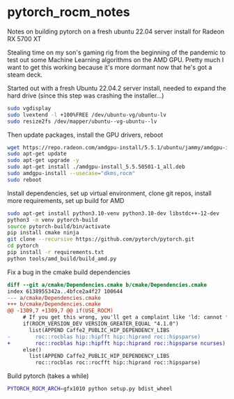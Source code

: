 # pytorch_rocm_notes
Notes on building pytorch on a fresh ubuntu 22.04 server install for Radeon RX 5700 XT

Stealing time on my son's gaming rig from the beginning of the pandemic to test out some Machine Learning algorithms on the AMD GPU. Pretty much I want to get this working because it's more dormant now that he's got a steam deck.

Started out with a fresh Ubuntu 22.04.2 server install, needed to expand the hard drive (since this step was crashing the installer...)
```bash
sudo vgdisplay
sudo lvextend -l +100%FREE /dev/ubuntu-vg/ubuntu-lv
sudo resize2fs /dev/mapper/ubuntu--vg-ubuntu--lv
```

Then update packages, install the GPU drivers, reboot
```bash
wget https://repo.radeon.com/amdgpu-install/5.5.1/ubuntu/jammy/amdgpu-install_5.5.50501-1_all.deb
sudo apt-get update
sudo apt-get upgrade -y
sudo apt-get install ./amdgpu-install_5.5.50501-1_all.deb
sudo amdgpu-install --usecase="dkms,rocm"
sudo reboot
```

Install dependencies, set up virtual environment, clone git repos, install more requirements, set up build for AMD
```bash
sudo apt-get install python3.10-venv python3.10-dev libstdc++-12-dev
python3 -m venv pytorch-build
source pytorch-build/bin/activate
pip install cmake ninja
git clone --recursive https://github.com/pytorch/pytorch.git 
cd pytorch 
pip install -r requirements.txt
python tools/amd_build/build_amd.py
```
Fix a bug in the cmake build dependencies
```diff
diff --git a/cmake/Dependencies.cmake b/cmake/Dependencies.cmake
index 6138955342a..4bfce2a4f27 100644
--- a/cmake/Dependencies.cmake
+++ b/cmake/Dependencies.cmake
@@ -1309,7 +1309,7 @@ if(USE_ROCM)
     # If you get this wrong, you'll get a complaint like 'ld: cannot find -lrocblas-targets'
     if(ROCM_VERSION_DEV VERSION_GREATER_EQUAL "4.1.0")
       list(APPEND Caffe2_PUBLIC_HIP_DEPENDENCY_LIBS
-        roc::rocblas hip::hipfft hip::hiprand roc::hipsparse)
+        roc::rocblas hip::hipfft hip::hiprand roc::hipsparse ncurses)
     else()
       list(APPEND Caffe2_PUBLIC_HIP_DEPENDENCY_LIBS
         roc::rocblas roc::rocfft hip::hiprand roc::hipsparse)
```

Build pytorch (takes a while)
```bash
PYTORCH_ROCM_ARCH=gfx1010 python setup.py bdist_wheel
```

